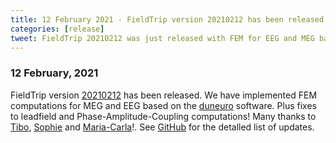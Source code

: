```yaml
---
title: 12 February 2021 - FieldTrip version 20210212 has been released
categories: [release]
tweet: FieldTrip 20210212 was just released with FEM for EEG and MEG based on http://duneuro.org. Plus some fixes to our leadfield computaton and phase-amplitude coupling algorithms. Big thanks to Sophie Schrader, @mcpiastra & @TiborAuer. See http://www.fieldtriptoolbox.org/#12-february-2021
---
```


### 12 February, 2021

FieldTrip version [20210212](http://github.com/fieldtrip/fieldtrip/releases/tag/20210212) has been released. We have implemented FEM computations for MEG and EEG based on the [duneuro](http://duneuro.org) software. Plus fixes to leadfield and Phase-Amplitude-Coupling computations! Many thanks to [Tibo](https://github.com/tiborauer), [Sophie](https://github.com/s-schrader) and [Maria-Carla](https://github.com/mcpiastra)!. See [GitHub](https://github.com/fieldtrip/fieldtrip/compare/20210128...20210212) for the detalled list of updates.

